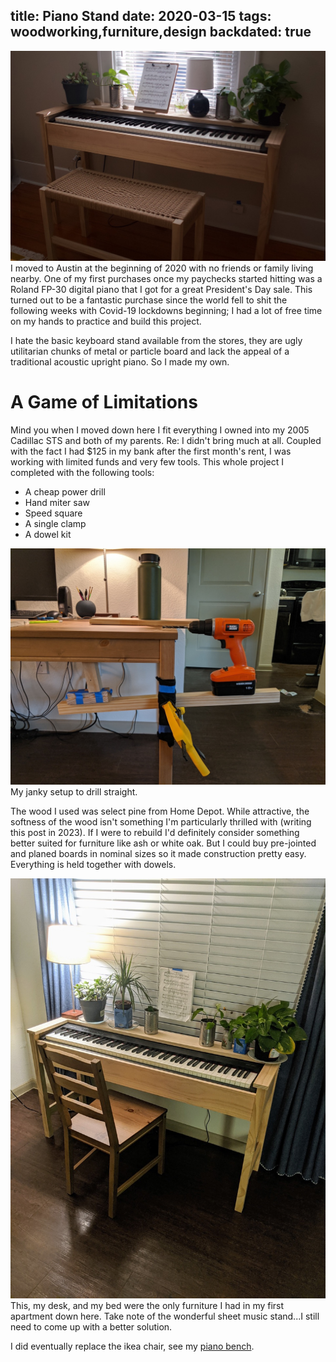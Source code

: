title: Piano Stand
date: 2020-03-15
tags: woodworking,furniture,design
backdated: true
---
![Piano](combo.jpeg)
I moved to Austin at the beginning of 2020 with no friends or family living nearby. One of my first purchases once my paychecks started hitting was a Roland FP-30 digital piano that I got for a great President's Day sale. This turned out to be a fantastic purchase since the world fell to shit the following weeks with Covid-19 lockdowns beginning; I had a lot of free time on my hands to practice and build this project.

I hate the basic keyboard stand available from the stores, they are ugly utilitarian chunks of metal or particle board and lack the appeal of a traditional acoustic upright piano. So I made my own.

# A Game of Limitations
Mind you when I moved down here I fit everything I owned into my 2005 Cadillac STS and both of my parents. Re: I didn't bring much at all. Coupled with the fact I had $125 in my bank after the first month's rent, I was working with limited funds and very few tools. This whole project I completed with the following tools:

- A cheap power drill
- Hand miter saw
- Speed square
- A single clamp
- A dowel kit

![Piano](drilling.jpeg)
My janky setup to drill straight. 

The wood I used was select pine from Home Depot. While attractive, the softness of the wood isn't something I'm particularly thrilled with (writing this post in 2023). If I were to rebuild I'd definitely consider something better suited for furniture like ash or white oak. But I could buy pre-jointed and planed boards in nominal sizes so it made construction pretty easy. Everything is held together with dowels.


![Finished](finished.jpeg)
This, my desk, and my bed were the only furniture I had in my first apartment down here. Take note of the wonderful sheet music stand...I still need to come up with a better solution.

I did eventually replace the ikea chair, see my [piano bench](/furniture/piano/piano_bench.html).
